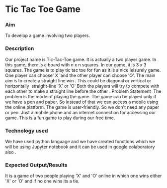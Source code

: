 # Tic Tac Toe Game


### Aim
To develop a game involving two players.
### Description

Our project name is Tic-Tac-Toe game. It is actually a two player game. In this game, there is a board with n x n squares. In our game, it is 3 x 3 squares. 
The game is to play tic tac toe for fun as it is a nice leisurely game.
One player can choose' X 'and the other player can choose 'O'.
The main aim is to create a straight line win . This could be diagonal or vertical or horizontally  straight-line 'X' or 'O'
Both the players will try to compete with each other to make a straight line before the other .
Problem Statement 
The problem is the mode of playing the game. The game can be played only if we have a pen and paper. So instead of that we can access a mobile using the online platform.
The game is user-friendly. So we don't need any paper or pen.  Just a mobile phone and an internet connection for accessing our game.
This is a fun game to play during our free time.  


### Technology used

We have used python language and we have created functions which we will be using Jupyter notebook and it can be used in google colaboratory also .



### Expected Output/Results

It is a game of two people playing 'X' and 'O' online in which one wins either 'X' or 'O' and if no one wins its a tie.
